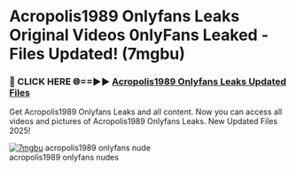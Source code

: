 # Acropolis1989 Onlyfans Leaks Original Videos 0nlyFans Leaked - Files Updated! (7mgbu)

<h3>🔴 CLICK HERE 🌐==►► <a href="https://tinyurl.com/ms9xzufz" rel="nofollow">Acropolis1989 Onlyfans Leaks Updated Files</a></h3>

Get Acropolis1989 Onlyfans Leaks and all content. Now you can access all videos and pictures of Acropolis1989 Onlyfans Leaks. New Updated Files 2025!

[![7mgbu](https://i.imgur.com/PQ7UWWw.gif)](https://tinyurl.com/ms9xzufz)
acropolis1989 onlyfans nude<br>
acropolis1989 onlyfans nudes